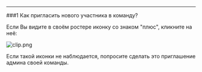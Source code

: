 ***

###1 Как пригласить нового участника в команду?

Если Вы видите в своём ростере иконку со знаком "плюс", кликните на неё:

![clip.png](https://in.kato.im/7b1eee73282f984240111994385c1398712897c69eb1ab43b52f4418dfdace74/clip.png)

Если такой иконки не наблюдается, попросите сделать это приглашение админа своей команды.
